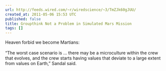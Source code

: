 ```yaml
---
url: http://feeds.wired.com/~r/wiredscience/~3/TmZJk60gJUU/
created_at: 2011-05-06 15:53 UTC
published: false
title: Groupthink Not a Problem in Simulated Mars Mission
tags: []
---
```


Heaven forbid we become Martians:<br><br>“The worst case scenario is … there may be a microculture within the crew that evolves, and the crew starts having values that deviate to a large extent from values on Earth,” Sandal said.

